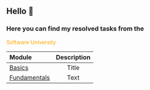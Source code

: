 ## Hello :wave:

### Here you can find my resolved tasks from the
<span style="color:orange">
Software University
</span>

| Module      | Description |
| :---        |    :----:   |
| [Basics](https://github.com/Runador/SotfUni/tree/main/Basics)      | Title       |
| [Fundamentals](https://github.com/Runador/SotfUni/tree/main/Fundamentals)   | Text        |


